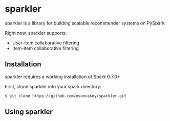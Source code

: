 sparkler
===========

sparkler is a library for building scalable recommender systems on PySpark

Right now, sparkler supports:
  
* User-item collaborative filtering
* Item-item collaborative filtering

Installation
------------

sparkler requires a working installation of Spark 0.7.0+

First, clone sparkler into your spark directory:

```bash
$ git clone https://github.com/evancasey/sparkler.git
```



Using sparkler
--------------